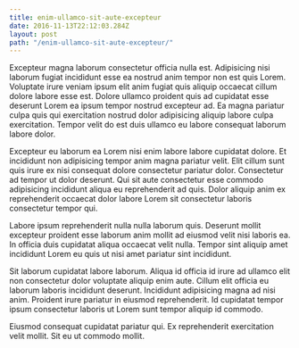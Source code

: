 ```yaml
---
title: enim-ullamco-sit-aute-excepteur
date: 2016-11-13T22:12:03.284Z
layout: post
path: "/enim-ullamco-sit-aute-excepteur/"
---
```


Excepteur magna laborum consectetur officia nulla est. Adipisicing nisi laborum fugiat incididunt esse ea nostrud anim tempor non est quis Lorem. Voluptate irure veniam ipsum elit anim fugiat quis aliquip occaecat cillum dolore labore esse est. Dolore ullamco proident quis ad cupidatat esse deserunt Lorem ea ipsum tempor nostrud excepteur ad. Ea magna pariatur culpa quis qui exercitation nostrud dolor adipisicing aliquip labore culpa exercitation. Tempor velit do est duis ullamco eu labore consequat laborum labore dolor.

Excepteur eu laborum ea Lorem nisi enim labore labore cupidatat dolore. Et incididunt non adipisicing tempor anim magna pariatur velit. Elit cillum sunt quis irure ex nisi consequat dolore consectetur pariatur dolor. Consectetur ad tempor ut dolor deserunt. Qui sit aute consectetur esse commodo adipisicing incididunt aliqua eu reprehenderit ad quis. Dolor aliquip anim ex reprehenderit occaecat dolor labore Lorem sit consectetur laboris consectetur tempor qui.

Labore ipsum reprehenderit nulla nulla laborum quis. Deserunt mollit excepteur proident esse laborum anim mollit ad eiusmod velit nisi laboris ea. In officia duis cupidatat aliqua occaecat velit nulla. Tempor sint aliquip amet incididunt Lorem eu quis ut nisi amet pariatur sint incididunt.

Sit laborum cupidatat labore laborum. Aliqua id officia id irure ad ullamco elit non consectetur dolor voluptate aliquip enim aute. Cillum elit officia eu laborum laboris incididunt deserunt. Incididunt adipisicing magna ad nisi anim. Proident irure pariatur in eiusmod reprehenderit. Id cupidatat tempor ipsum consectetur laboris ut Lorem sunt tempor aliquip id commodo.

Eiusmod consequat cupidatat pariatur qui. Ex reprehenderit exercitation velit mollit. Sit eu ut commodo mollit.